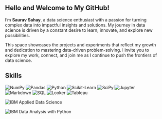 ## Hello and Welcome to My GitHub!

I’m **Saurav Sahay**, a data science enthusiast with a passion for turning complex data into impactful insights and solutions. My journey in data science is driven by a constant desire to learn, innovate, and explore new possibilities. 

This space showcases the projects and experiments that reflect my growth and dedication to mastering data-driven problem-solving. I invite you to explore my work, connect, and join me as I continue to push the frontiers of data science.


## Skills

![NumPy](https://img.shields.io/badge/NumPy-013243?style=for-the-badge&logo=numpy&logoColor=white)
![Pandas](https://img.shields.io/badge/Pandas-150458?style=for-the-badge&logo=pandas&logoColor=white)
![Python](https://img.shields.io/badge/Python-3776AB?style=for-the-badge&logo=python&logoColor=white)
![Scikit-Learn](https://img.shields.io/badge/Scikit--Learn-F7931E?style=for-the-badge&logo=scikit-learn&logoColor=white)
![SciPy](https://img.shields.io/badge/SciPy-8CAAE6?style=for-the-badge&logo=scipy&logoColor=white)
![Jupyter](https://img.shields.io/badge/Jupyter-F37626?style=for-the-badge&logo=jupyter&logoColor=white)
![Markdown](https://img.shields.io/badge/Markdown-000000?style=for-the-badge&logo=markdown&logoColor=white)
![SQL](https://img.shields.io/badge/SQL-003B57?style=for-the-badge&logo=sqlite&logoColor=white)
![Looker](https://img.shields.io/badge/Looker-4285F4?style=for-the-badge&logo=looker&logoColor=white)
![Tableau](https://img.shields.io/badge/Tableau-E97627?style=for-the-badge&logo=tableau&logoColor=white)


![IBM Applied Data Science](https://img.shields.io/badge/IBM_AI_Engineering-Specialization-blue)

![IBM Data Analysis with Python](https://img.shields.io/badge/!%5BIBM%20AI%20Engineering%5D-Specialization-blue)


